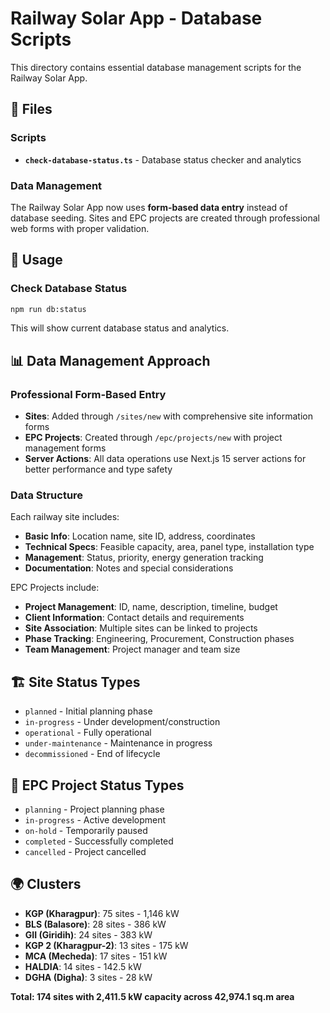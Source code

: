# Railway Solar App - Database Scripts

This directory contains essential database management scripts for the Railway Solar App.

## 📁 Files

### Scripts
- **`check-database-status.ts`** - Database status checker and analytics

### Data Management
The Railway Solar App now uses **form-based data entry** instead of database seeding. Sites and EPC projects are created through professional web forms with proper validation.

## 🚀 Usage

### Check Database Status
```bash
npm run db:status
```
This will show current database status and analytics.

## 📊 Data Management Approach

### Professional Form-Based Entry
- **Sites**: Added through `/sites/new` with comprehensive site information forms
- **EPC Projects**: Created through `/epc/projects/new` with project management forms
- **Server Actions**: All data operations use Next.js 15 server actions for better performance and type safety

### Data Structure

Each railway site includes:
- **Basic Info**: Location name, site ID, address, coordinates
- **Technical Specs**: Feasible capacity, area, panel type, installation type
- **Management**: Status, priority, energy generation tracking
- **Documentation**: Notes and special considerations

EPC Projects include:
- **Project Management**: ID, name, description, timeline, budget
- **Client Information**: Contact details and requirements
- **Site Association**: Multiple sites can be linked to projects
- **Phase Tracking**: Engineering, Procurement, Construction phases
- **Team Management**: Project manager and team size

## 🏗️ Site Status Types
- `planned` - Initial planning phase
- `in-progress` - Under development/construction
- `operational` - Fully operational
- `under-maintenance` - Maintenance in progress
- `decommissioned` - End of lifecycle

## 🔧 EPC Project Status Types
- `planning` - Project planning phase
- `in-progress` - Active development
- `on-hold` - Temporarily paused
- `completed` - Successfully completed
- `cancelled` - Project cancelled

## 🌍 Clusters
- **KGP (Kharagpur)**: 75 sites - 1,146 kW
- **BLS (Balasore)**: 28 sites - 386 kW  
- **GII (Giridih)**: 24 sites - 383 kW
- **KGP 2 (Kharagpur-2)**: 13 sites - 175 kW
- **MCA (Mecheda)**: 17 sites - 151 kW
- **HALDIA**: 14 sites - 142.5 kW
- **DGHA (Digha)**: 3 sites - 28 kW

**Total: 174 sites with 2,411.5 kW capacity across 42,974.1 sq.m area**

